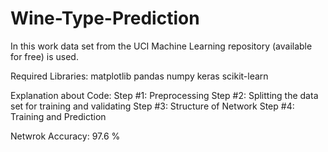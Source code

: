 # Wine-Type-Prediction
In this work data set from the UCI Machine Learning repository (available for free) is used. 

Required Libraries:
matplotlib
pandas
numpy
keras
scikit-learn

Explanation about Code:
Step #1: Preprocessing 
Step #2: Splitting the data set for training and validating 
Step #3: Structure of Network
Step #4: Training and Prediction

Netwrok Accuracy: 97.6 %
